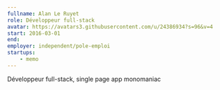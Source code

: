 ```yaml
---
fullname: Alan Le Ruyet
role: Développeur full-stack
avatar: https://avatars3.githubusercontent.com/u/24386934?s=96&v=4
start: 2016-03-01
end:
employer: independent/pole-emploi
startups:
    - memo
---
```


Développeur full-stack, single page app monomaniac
